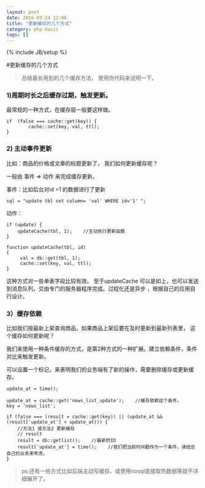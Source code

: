 ```yaml
---
layout: post
date: 2016-03-24 12:06
title: "更新缓存的几个方式"
category: php-basic
tags: []
---
```

{% include JB/setup %}

#更新缓存的几个方式

> 总结最长用到的几个缓存方法， 使用伪代码来说明一下。 

### 1)周期时长之后缓存过期，触发更新。
最常规的一种方式，在缓存层一般要这样做。 

```
if  (false === cache::get(key)) {
        cache::set(key, val, ttl);
}
```

### 2) 主动事件更新 
比如：商品的价格或文章的标题更新了， 我们如何更新缓存呢？

一般由 事件 => 动作 来完成缓存更新。

事件：比如后台对id =1 的数据进行了更新

```
sql = "update tbl set column= 'val' WHERE id='1' ";
```

动作：

```
if (update) {
    updateCache(tbl, 1);    //主动执行更新函数
}

function updateCache(tbl, id) 
{
     val = db::get(tbl, 1);
     cache::set(key, val, ttl);
}
```

这种方式对一些单表字段比较有效。
至于updateCache 可以是如上，也可以发送到消息队列，交由专门的服务器程序完成。过程化还是异步 ，根据自己的应用自行设计。 


### 3）缓存依赖

比如我们按最新上架查询商品，如果商品上架后要在及时更新到最新列表里， 这个缓存如何更新呢？

我们来使用一种条件缓存的方式，是第2种方式的一种扩展。建立依赖条件，条件对比来触发更新。

可以设置一个标记，来表明我们的业务端有了新的操作，需要删除缓存或更新缓存。 

```
update_at = time();

update_at = cache::get('news_list_update');    //缓存依赖这个条件。
key = 'news_list';

if (false === (result = cache::get(key)) || (update_at && (result['update_at'] < update_at))) {
    //方法1 或方法2 更新缓存
    // result
    result = db::getlist();    //最新的ID
    result['update_at'] = time();    //我们把当前时间戳作为一个条件。请结合自己的业务来考虑。
}
```

> ps:还有一些方式比如后端主动写缓存、或使用nosql直接取热数据等就不详细展开了。


